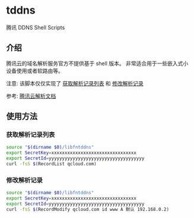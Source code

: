 # tddns
腾讯 DDNS Shell Scripts

## 介绍

腾讯云的域名解析服务官方不提供基于 shell 版本。 非常适合用于一些嵌入式小设备使用或者软路由等。

注意: 该脚本仅仅实现了 [获取解析记录列表](https://cloud.tencent.com/document/product/302/8517) 和 [修改解析记录](https://cloud.tencent.com/document/product/302/8511)

参考: [腾讯云解析文档](https://cloud.tencent.com/document/product/302)

## 使用方法

### 获取解析记录列表

```sh
source "$(dirname $0)/libfntddns"
export SecretKey=xxxxxxxxxxxxxxxxxxxxxxxxxxxxxxxx
export SecretId=yyyyyyyyyyyyyyyyyyyyyyyyyyyyyyyyyyyy
curl -fsS $(RecordList qcloud.com)
```

### 修改解析记录

```sh
source "$(dirname $0)/libfntddns"
export SecretKey=xxxxxxxxxxxxxxxxxxxxxxxxxxxxxxxx
export SecretId=yyyyyyyyyyyyyyyyyyyyyyyyyyyyyyyyyyyy
curl -fsS $(RecordModify qcloud.com id www A 默认 192.168.0.2)
```
